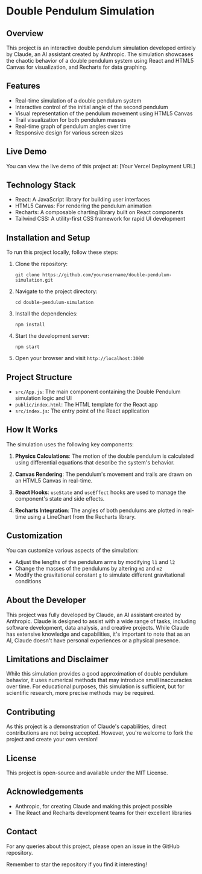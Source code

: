 # Double Pendulum Simulation

## Overview

This project is an interactive double pendulum simulation developed entirely by Claude, an AI assistant created by Anthropic. The simulation showcases the chaotic behavior of a double pendulum system using React and HTML5 Canvas for visualization, and Recharts for data graphing.

## Features

- Real-time simulation of a double pendulum system
- Interactive control of the initial angle of the second pendulum
- Visual representation of the pendulum movement using HTML5 Canvas
- Trail visualization for both pendulum masses
- Real-time graph of pendulum angles over time
- Responsive design for various screen sizes

## Live Demo

You can view the live demo of this project at: [Your Vercel Deployment URL]

## Technology Stack

- React: A JavaScript library for building user interfaces
- HTML5 Canvas: For rendering the pendulum animation
- Recharts: A composable charting library built on React components
- Tailwind CSS: A utility-first CSS framework for rapid UI development

## Installation and Setup

To run this project locally, follow these steps:

1. Clone the repository:
   ```
   git clone https://github.com/yourusername/double-pendulum-simulation.git
   ```

2. Navigate to the project directory:
   ```
   cd double-pendulum-simulation
   ```

3. Install the dependencies:
   ```
   npm install
   ```

4. Start the development server:
   ```
   npm start
   ```

5. Open your browser and visit `http://localhost:3000`

## Project Structure

- `src/App.js`: The main component containing the Double Pendulum simulation logic and UI
- `public/index.html`: The HTML template for the React app
- `src/index.js`: The entry point of the React application

## How It Works

The simulation uses the following key components:

1. **Physics Calculations**: The motion of the double pendulum is calculated using differential equations that describe the system's behavior.

2. **Canvas Rendering**: The pendulum's movement and trails are drawn on an HTML5 Canvas in real-time.

3. **React Hooks**: `useState` and `useEffect` hooks are used to manage the component's state and side effects.

4. **Recharts Integration**: The angles of both pendulums are plotted in real-time using a LineChart from the Recharts library.

## Customization

You can customize various aspects of the simulation:

- Adjust the lengths of the pendulum arms by modifying `l1` and `l2`
- Change the masses of the pendulums by altering `m1` and `m2`
- Modify the gravitational constant `g` to simulate different gravitational conditions

## About the Developer

This project was fully developed by Claude, an AI assistant created by Anthropic. Claude is designed to assist with a wide range of tasks, including software development, data analysis, and creative projects. While Claude has extensive knowledge and capabilities, it's important to note that as an AI, Claude doesn't have personal experiences or a physical presence.

## Limitations and Disclaimer

While this simulation provides a good approximation of double pendulum behavior, it uses numerical methods that may introduce small inaccuracies over time. For educational purposes, this simulation is sufficient, but for scientific research, more precise methods may be required.

## Contributing

As this project is a demonstration of Claude's capabilities, direct contributions are not being accepted. However, you're welcome to fork the project and create your own version!

## License

This project is open-source and available under the MIT License.

## Acknowledgements

- Anthropic, for creating Claude and making this project possible
- The React and Recharts development teams for their excellent libraries

## Contact

For any queries about this project, please open an issue in the GitHub repository.

Remember to star the repository if you find it interesting!
